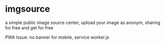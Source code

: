 # imgsource
a simple public image source center, upload your image as anonym, sharing for free and get for free

PWA Issue: no banner for mobile, service worker.js
